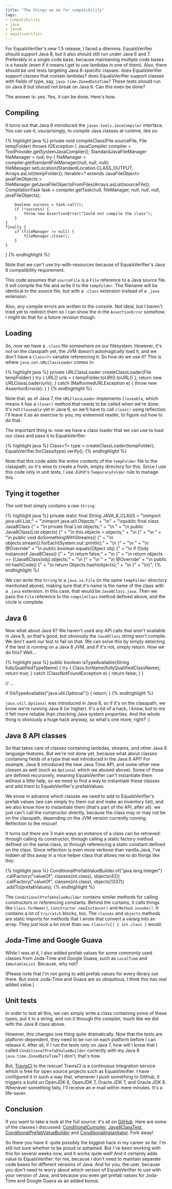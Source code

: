 ```yaml
---
title: "The things we do for compatibility"
tags:
- compatibility
- java
- java8
- equalsverifier
---
```

For EqualsVerifier's new 1.5 release, I faced a dilemma. EqualsVerifier should support Java 8, but it also should still run under Java 6 and 7. Preferably in a single code base, because maintaining multiple code bases is a hassle (even if it means I get to use lambdas in one of them). Also, there should be unit tests targeting Java 8-specific classes: does EqualsVerifier support classes that contain lambdas? does EqualsVerifier support classes with fields of type, say, `java.time.ZonedDateTime`? These tests should run on Java 8 but should not break on Java 6. Can this even be done?

The answer is: yes. Yes, it can be done. Here's how.


## Compiling

It turns out that Java 6 introduced the `javax.tools.JavaCompiler` interface. You can use it, usurprisingly, to compile Java classes at runtime, like so:

{% highlight java %}
private void compileClass(File sourceFile, File tempFolder) throws IOException {
    JavaCompiler compiler = ToolProvider.getSystemJavaCompiler();
    StandardJavaFileManager fileManager = null;
    try {
        fileManager = compiler.getStandardFileManager(null, null, null);
        fileManager.setLocation(StandardLocation.CLASS_OUTPUT, Arrays.asList(tempFolder));
        Iterable<? extends JavaFileObject> javaFileObjects = fileManager.getJavaFileObjectsFromFiles(Arrays.asList(sourceFile));
        CompilationTask task = compiler.getTask(null, fileManager, null, null, null, javaFileObjects);

        boolean success = task.call();
        if (!success) {
            throw new AssertionError("Could not compile the class");
        }
    }
    finally {
        if (fileManager != null) {
            fileManager.close();
        }
    }
}
{% endhighlight %}

Note that we can't use try-with-resources because of EqualsVerifier's Java 6 compatibility requirement.

This code assumes that `sourceFile` is a `File` reference to a Java source file. It will compile the file and write it to the `tempFolder`. The filename will be identical to the source file, but with a `.class` extension instead of a `.java` extension.

Also, any compile errors are written to the console. Not ideal, but I haven't tried yet to redirect them so I can show the in the `AssertionError` somehow. I might do that for a future revision though.


## Loading

So, now we have a `.class` file somewhere on our filesystem. However, it's not on the classpath yet, the JVM doesn't automagically load it, and we don't have a `Class<?>` variable referencing it. So how do we use it? This is where `java.net.URLClassLoader` comes in:

{% highlight java %}
private URLClassLoader createClassLoader(File tempFolder) {
    try {
        URL[] urls = { tempFolder.toURI().toURL() };
        return new URLClassLoader(urls);
    }
    catch (MalformedURLException e) {
        throw new AssertionError(e);
    }
}
{% endhighlight %}

Note that, as of Java 7, the `URLClassLoader` implements `Closeable`, which means it has a `close()` method that needs to be called when we're done. It's not `Closeable` yet in Java 6, so we'll have to call `close()` using reflection. I'll leave it as an exercise to you, my esteemed reader, to figure out how to do that.

The important thing is: now we have a class loader that we can use to load our class and pass it to EqualsVerifier:

{% highlight java %}
Class<?> type = createClassLoader(tempFolder);
EqualsVerifier.forClass(type).verify();
{% endhighlight %}

Note that this code adds the entire contents of the `tempFolder` file to the classpath, so it's wise to create a fresh, empty directory for this. Since I use this code only in unit tests, I use JUnit's `TemporaryFolder` rule to manage this.


## Tying it together

The unit test simply contains a raw `String`:

{% highlight java %}
private static final String JAVA_8_CLASS =
    "\nimport java.util.List;" +
    "\nimport java.util.Objects;" +
    "\n" +
    "\npublic final class Java8Class {" +
    "\n    private final List<Object> objects;" +
    "\n    " +
    "\n    public Java8Class(List<Object> objects) {" +
    "\n        this.objects = objects;" +
    "\n    }" +
    "\n    " +
    "\n    public void doSomethingWithStreams() {" +
    "\n        objects.stream().forEach(System.out::println);" +
    "\n    }" +
    "\n    " +
    "\n    @Override" +
    "\n    public boolean equals(Object obj) {" +
    "\n        if (!(obj instanceof Java8Class)) {" +
    "\n            return false;" +
    "\n        }" +
    "\n        return objects == ((Java8Class)obj).objects;" +
    "\n    }" +
    "\n    " +
    "\n    @Override" +
    "\n    public int hashCode() {" +
    "\n        return Objects.hash(objects);" +
    "\n    }" +
    "\n}";
{% endhighlight %}

We can write this `String` to a `java.io.File` (in the same `tempFolder` directory mentioned above), making sure that it's name is the name of the class with a `.java` extension. In this case, that would be `Java8Class.java`. Then we pass the `File` reference to the `compileClass` method defined above, and the circle is complete.


## Java 6

Now what about Java 6? We haven't used any API calls that aren't available in Java 6, so that's good, but obviously the `Java8Class` string won't compile. We don't want our test to fail on that. We can solve this by simply detecting if the test is running on a Java 8 JVM, and if it's not, simply return. How we do this? Well...

{% highlight java %}
public boolean isTypeAvailable(String fullyQualifiedTypeName) {
    try {
        Class.forName(fullyQualifiedClassName);
        return true;
    }
    catch (ClassNotFoundException e) {
        return false;
    }
}

// ...

if (!isTypeAvailable("java.util.Optional")) {
    return;
}
{% endhighlight %}

`java.util.Optional` was introduced in Java 8, so if it's on the classpath, we know we're running Java 8 (or higher). It's a bit of a hack, I know, but to me it felt more reliable than checking Java system properties. And the whole thing is obviously a huge hack anyway, so what's one more, right? :)


## Java 8 API classes

So that takes care of classes containing lambdas, streams, and other Java 8 language features. But we're not done yet, because what about classes containing fields of a type that wat introduced in the Java 8 API? For example, Java 8 introduced the new Java Time API, and some other new classes as well (such as `Optional` which we abused above). Some of these are defined recursively, meaning EqualsVerifier can't instantiate them without a little help, so we need to find a way to instantiate these classes and add them to EqualsVerifier's prefabValues.

We know in advance which classes we need to add to EqualsVerifier's prefab values (we can simply try them out and make an inventory list), and we also know how to instantiate them (that's part of the API, after all). we just can't call the constructor directly, because the class may or may not be on the classpath, depending on the JVM version currently running. Reflection to the rescue!

It turns out there are 3 main ways an instance of a class can be retrieved: through calling its constructor, through calling a static factory method defined on the same class, or through referencing a static constant defined on the class. Since reflection is even more verbose than vanilla Java, I've hidden all this away in a nice helper class that allows me to do things like this:

{% highlight java %}
ConditionalPrefabValueBuilder.of("java.lang.Integer")
        .callFactory("valueOf", classes(int.class), objects(42))
        .callFactory("valueOf", classes(int.class), objects(1337))
        .addTo(prefabValues);
{% endhighlight %}

The `ConditionalPrefabValueBuilder` contains similar methods for calling constructors or referencing constants. Behind the curtains, it calls things like `Class.forName()`, `Constructor.newInstance()` and `Method.invoke()`. It contains a lot of `try/catch` blocks, too. The `classes` and `objects` methods are static imports for methods that I wrote that convert a vararg into an array. They just look a lot nicer than `new Class<?>[] { int.class }` would.


## Joda-Time and Google Guava

While I was at it, I also added prefab values for some commonly used classes from Joda-Time and Google Guava, such as `LocalTime` and `ImmutableList`. Because, why not?

(Please note that I'm not going to add prefab values for every library out there. But since Joda-Time and Guava are so ubiquitous, I think this has real added value.)


## Unit tests

In order to test all this, we can simply write a class containing some of these types, put it in a string, and run it through the compiler, much like we did with the Java 8 class above.

However, this changes one thing quite dramatically. Now that the tests are platform-dependent, they need to be run on each platform before I can release it. After all, if I run the tests only on Java 7, how will I know that I called `ConditionalPrefabValueBuilder` correctly with my Java 8 `java.time.ZonedDateTime`? I don't, that's how.

But, [TravisCI](http://travis-ci.org) to the rescue! TravisCI is a continuous integration service which is free for open source projects such as EqualsVerifier. I have configured it in such a way that, whenever I push something to GitHub, it triggers a build on OpenJDK 6, OpenJDK 7, Oracle JDK 7, and Oracle JDK 8. Whenever something fails, I'll receive an e-mail within mere minutes. It's a life-saver.


## Conclusion

If you want to take a look at the full source: it's all on [GitHub](https://github.com/jqno/equalsverifier). Here are some of the classes I discussed: [ConditionalCompiler](https://github.com/jqno/equalsverifier/blob/79229ca2a072ee9c985ff8f01670e68625feabf7/test/nl/jqno/equalsverifier/testhelpers/ConditionalCompiler.java), [Java8ClassTest](https://github.com/jqno/equalsverifier/blob/79229ca2a072ee9c985ff8f01670e68625feabf7/test/nl/jqno/equalsverifier/integration/operational/Java8ClassTest.java), [ConditionalPrefabValueBuilder]() and [ConditionalInstantiator](https://github.com/jqno/equalsverifier/blob/79229ca2a072ee9c985ff8f01670e68625feabf7/src/nl/jqno/equalsverifier/util/ConditionalInstantiator.java). Fork away!

So there you have it: quite possibly the biggest hack in my career so far. I'm still not sure whether to be proud or ashamed. But I've been working with this for several weeks now, and it works quite well! And it certainly adds value to EqualsVerifier: for me, because I don't need to maintain separate code bases for different versions of Java. And for you, the user, because you don't need to worry about which version of EqualsVerifier to use with your version of Java, and because you even get prefab values for Joda-Time and Google Guava as an added bonus.

